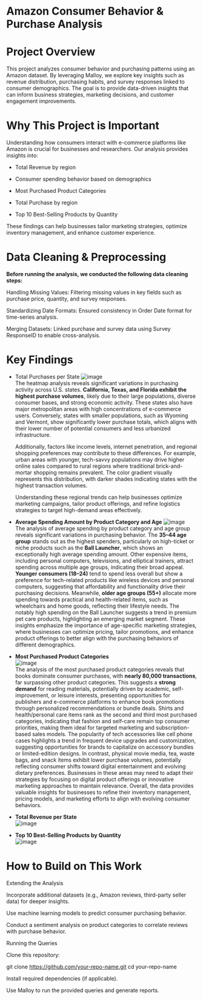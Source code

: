 # Amazon Consumer Behavior & Purchase Analysis

# Project Overview

This project analyzes consumer behavior and purchasing patterns using an Amazon dataset. By leveraging Malloy, we explore key insights such as revenue distribution, purchasing habits, and survey responses linked to consumer demographics. The goal is to provide data-driven insights that can inform business strategies, marketing decisions, and customer engagement improvements.

# Why This Project is Important

Understanding how consumers interact with e-commerce platforms like Amazon is crucial for businesses and researchers. Our analysis provides insights into:

* Total Revenue by region

* Consumer spending behavior based on demographics

* Most Purchased Product Categories
  
* Total Purchase by region

* Top 10 Best-Selling Products by Quantity

These findings can help businesses tailor marketing strategies, optimize inventory management, and enhance customer experience.

# Data Cleaning & Preprocessing

**Before running the analysis, we conducted the following data cleaning steps:**

Handling Missing Values: Filtering missing values in key fields such as purchase price, quantity, and survey responses.

Standardizing Date Formats: Ensured consistency in Order Date format for time-series analysis.

Merging Datasets: Linked purchase and survey data using Survey ResponseID to enable cross-analysis.

# Key Findings

* Total Purchases per State
![image](https://github.com/user-attachments/assets/80fd4cc6-07ea-4163-85c4-d77418a0809a)  
  The heatmap analysis reveals significant variations in purchasing activity across U.S. states. **California, Texas, and Florida exhibit the highest purchase volumes**, likely due to their large populations, diverse consumer bases, and strong economic activity. These states also have major metropolitan areas with high concentrations of e-commerce users. Conversely, states with smaller populations, such as Wyoming and Vermont, show significantly lower purchase totals, which aligns with their lower number of potential consumers and less urbanized infrastructure.

  Additionally, factors like income levels, internet penetration, and regional shopping preferences may contribute to these differences. For example, urban areas with younger, tech-savvy populations may drive higher online sales compared to rural regions where traditional brick-and-mortar shopping remains prevalent. The color gradient visually represents this distribution, with darker shades indicating states with the highest transaction volumes.

  Understanding these regional trends can help businesses optimize marketing campaigns, tailor product offerings, and refine logistics strategies to target high-demand areas effectively.
* **Average Spending Amount by Product Category and Age**
![image](https://github.com/user-attachments/assets/42921ea6-5de2-4be5-a7c7-66101aa2c517)  
  The analysis of average spending by product category and age group reveals significant variations in purchasing behavior. The **35–44 age group** stands out as the highest spenders, particularly on high-ticket or niche products such as the **Ball Launcher**, which shows an exceptionally high average spending amount. Other expensive items, including personal computers, televisions, and elliptical trainers, attract spending across multiple age groups, indicating their broad appeal. **Younger consumers (18–24)** tend to spend less overall but show a preference for tech-related products like wireless devices and personal computers, suggesting that affordability and functionality drive their purchasing decisions. Meanwhile, **older age groups (55+)** allocate more spending towards practical and health-related items, such as wheelchairs and home goods, reflecting their lifestyle needs. The notably high spending on the Ball Launcher suggests a trend in premium pet care products, highlighting an emerging market segment. These insights emphasize the importance of age-specific marketing strategies, where businesses can optimize pricing, tailor promotions, and enhance product offerings to better align with the purchasing behaviors of different demographics.
* **Most Purchased Product Categories**  
![image](https://github.com/user-attachments/assets/17574f8a-9bf5-422a-b937-d1d89d0fcb8e)  
  The analysis of the most purchased product categories reveals that books dominate consumer purchases, with **nearly 80,000 transactions**, far surpassing other product categories. This suggests a **strong demand** for reading materials, potentially driven by academic, self-improvement, or leisure interests, presenting opportunities for publishers and e-commerce platforms to enhance book promotions through personalized recommendations or bundle deals. Shirts and health/personal care items rank as the second and third most purchased categories, indicating that fashion and self-care remain top consumer priorities, making them ideal for targeted marketing and subscription-based sales models. The popularity of tech accessories like cell phone cases highlights a trend in frequent device upgrades and customization, suggesting opportunities for brands to capitalize on accessory bundles or limited-edition designs. In contrast, physical movie media, tea, waste bags, and snack items exhibit lower purchase volumes, potentially reflecting consumer shifts toward digital entertainment and evolving dietary preferences. Businesses in these areas may need to adapt their strategies by focusing on digital product offerings or innovative marketing approaches to maintain relevance. Overall, the data provides valuable insights for businesses to refine their inventory management, pricing models, and marketing efforts to align with evolving consumer behaviors.
* **Total Revenue per State**  
![image](https://github.com/user-attachments/assets/e16b93d7-658e-4a3e-ae59-6dcb9bc8fd7c)  
* **Top 10 Best-Selling Products by Quantity**  
![image](https://github.com/user-attachments/assets/692c6a3a-d0fc-4623-8f0e-eeadd280faa2)


# How to Build on This Work

Extending the Analysis

Incorporate additional datasets (e.g., Amazon reviews, third-party seller data) for deeper insights.

Use machine learning models to predict consumer purchasing behavior.

Conduct a sentiment analysis on product categories to correlate reviews with purchase behavior.

Running the Queries

Clone this repository:

git clone https://github.com/your-repo-name.git
cd your-repo-name

Install required dependencies (if applicable).

Use Malloy to run the provided queries and generate reports.



